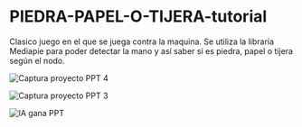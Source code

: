 # PIEDRA-PAPEL-O-TIJERA-tutorial

Clasico juego en el que se juega contra la maquina. Se utiliza la libraría Mediapie para poder detectar la mano y así saber si es piedra, papel o tijera según el nodo.

![Captura proyecto PPT 4](https://user-images.githubusercontent.com/111430658/208532161-23e541f3-e3a7-4730-a1da-8cde162a7d50.png)


![Captura proyecto PPT 3](https://user-images.githubusercontent.com/111430658/208532159-8de63e3e-6d35-4768-8c55-6e9f06f358da.png)


![IA gana PPT](https://user-images.githubusercontent.com/111430658/208532162-5744f736-848e-4246-89d3-4ac0c96ce349.png)


